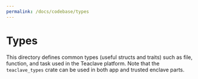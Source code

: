 ```yaml
---
permalink: /docs/codebase/types
---
```


# Types

This directory defines common types (useful structs and traits) such as file,
function, and task used in the Teaclave platform. Note that the `teaclave_types`
crate can be used in both app and trusted enclave parts.
